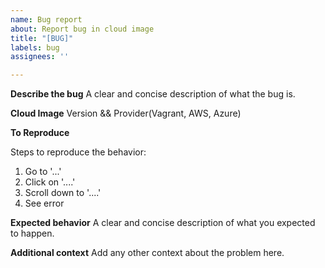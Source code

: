 ```yaml
---
name: Bug report
about: Report bug in cloud image
title: "[BUG]"
labels: bug
assignees: ''

---
```


**Describe the bug**
A clear and concise description of what the bug is.

**Cloud Image**
Version && Provider(Vagrant, AWS, Azure)

**To Reproduce**

Steps to reproduce the behavior:
1. Go to '...'
2. Click on '....'
3. Scroll down to '....'
4. See error

**Expected behavior**
A clear and concise description of what you expected to happen.


**Additional context**
Add any other context about the problem here.
